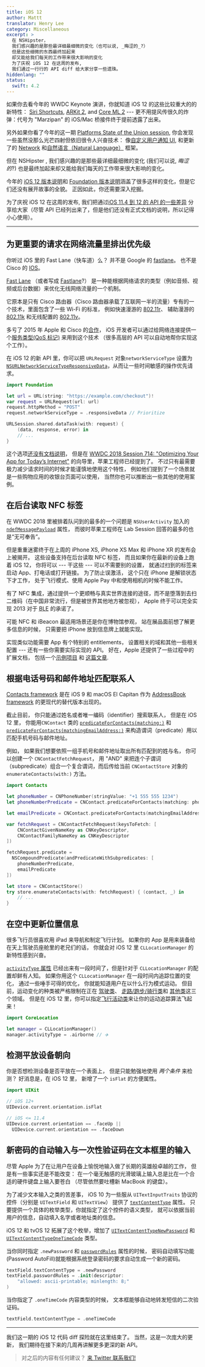 ```yaml
---
title: iOS 12
author: Mattt
translator: Henry Lee
category: Miscellaneous
excerpt: >
  在 NSHipster，
  我们感兴趣的是那些最详细最细微的变化（也可以说, _晦涩的_?）
  但是这些细微的东西最终加起来
  却又能给我们每天的工作带来很大影响的变化
  为了庆祝 iOS 12 在这周的发布,
  我们通过一行行的 API diff 给大家分享一些遗珠。
hiddenlang: ""
status:
  swift: 4.2
---
```


如果你去看今年的 WWDC Keynote 演讲，你就知道 iOS 12 的这些比较重大的的新特性：
[Siri Shortcuts](https://developer.apple.com/documentation/sirikit#2979425),
[ARKit 2](https://developer.apple.com/arkit/), and
[Core ML 2](https://developer.apple.com/machine-learning/) ---
更不用提风传很久的炸弹：代号为 "Marzipan" 的 iOS/Mac 桥接件终于提前透露了出来。

另外如果你看了今年的这一期
[Platforms State of the Union session](https://developer.apple.com/videos/play/wwdc2018/102/),
你会发现一些虽然没那么光芒四射但依旧很令人兴奋技术：
像[自定义用户通知 UI](https://developer.apple.com/documentation/usernotificationsui/),
和更新了的 [Network](https://developer.apple.com/documentation/network)
和[自然语言（Natural Language）](https://developer.apple.com/documentation/naturallanguage) 框架。

但在 NSHipster ,
我们感兴趣的是那些最详细最细微的变化 (我们可以说, _晦涩的_?)
也是最终加起来却又能给我们每天的工作带来很大影响的变化。

今年的 [iOS 12 版本说明](https://developer.apple.com/documentation/ios_release_notes/ios_12_release_notes)和 [Foundation 版本说明](https://developer.apple.com/documentation/ios_release_notes/ios_12_release_notes/foundation_release_notes)涵盖了很多这样的变化，但是它们还没有展开故事的全貌。
正因如此，你还需要深入挖掘。

为了庆祝 iOS 12 在这周的发布,
我们把通过[iOS 11.4 到 12 的 API 的一些差异](http://codeworkshop.net/objc-diff/sdkdiffs/ios/12.0/)
分享给大家（尽管 API 已经列出来了，但是他们还没有正式文档的说明，所以记得小心使用）。

---

## 为更重要的请求在网络流量里排出优先级

你听过 iOS 里的 Fast Lane（快车道）么？
并不是 Google 的 [fastlane](https://fastlane.tools)。
也不是 Cisco 的 [IOS](https://www.cisco.com/c/en/us/products/ios-nx-os-software/ios-technologies/index.html)。

[Fast Lane](https://developer.cisco.com/site/fast-lane/)
（或者写成 [Fastlane](https://www.cisco.com/c/dam/en/us/td/docs/wireless/controller/technotes/8-3/Optimizing_WiFi_Connectivity_and_Prioritizing_Business_Apps.pdf)?）
是一种能根据网络请求的类型（例如音频、视频或后台数据）来优化无线网络流量的一个机制。

它原本是只有 Cisco 路由器（Cisco 路由器承载了互联网一半的流量）专有的一个技术，里面包含了一些 Wi-Fi 的标准，
例如快速漫游的 [802.11r](https://en.wikipedia.org/wiki/IEEE_802.11r-2008)、
辅助漫游的 [802.11k](https://en.wikipedia.org/wiki/IEEE_802.11k-2008) 
和无线配置的 [802.11v](https://en.wikipedia.org/wiki/IEEE_802.11v)。

多亏了 2015 年 Apple 和 Cisco 的[合作](https://newsroom.cisco.com/press-release-content?type=webcontent&articleId=1715414)，
iOS 开发者可以通过给网络连接提供一个[服务类型(QoS 标记)](https://developer.cisco.com/site/fast-lane/) 来用到这个技术
（很多高层的 API 可以自动地帮你实现这个工作）。

在 iOS 12 的新 API 里，你可以把 `URLRequest` 对象`networkServiceType` 设置为 [`NSURLNetworkServiceTypeResponsiveData`](https://developer.apple.com/documentation/foundation/nsurlrequestnetworkservicetype/nsurlnetworkservicetyperesponsivedata?language=objc)，从而让一些时间敏感的操作优先请求。

```swift
import Foundation

let url = URL(string: "https://example.com/checkout")!
var request = URLRequest(url: url)
request.httpMethod = "POST"
request.networkServiceType = .responsiveData // Prioritize

URLSession.shared.dataTask(with: request) {
    (data, response, error) in
    // ...
}
```

这个选项[还没有文档说明](https://developer.apple.com/documentation/foundation/nsurlrequestnetworkservicetype/nsurlnetworkservicetyperesponsivedata?language=objc)，
但是在 [WWDC 2018 Session 714: "Optimizing Your App for Today’s Internet"](https://developer.apple.com/videos/play/wwdc2018/714/) 的向导里，苹果工程师已经提到了。
不过只有最需要极力减少请求时间的时候才能谨慎地使用这个特性，
例如他们提到了一个场景就是一些购物应用的收银台页面可以使用，
当然你也可以推断出一些其他的使用案例。

## 在后台读取 NFC 标签

在 WWDC 2018 里被排着队问到的最多的一个问题是 `NSUserActivity` 加入的 [`ndefMessagePayload`](https://developer.apple.com/documentation/foundation/nsuseractivity/2968463-ndefmessagepayload) 属性，
而彼时苹果工程师在 Lab Session 回答的最多的也是“无可奉告”。

但是重重迷雾终于在上周的 iPhone XS, iPhone XS Max 和 iPhone XR 的发布会上被揭开。
这些设备支持在后台读取 NFC 标签，
而且如果你在最新的设备上跑着 iOS 12，
你将可以 ---
干这些 ---
可以不需要别的设置，
就通过扫到的标签来启动 App、打电话或打开链接。
为了防止误激活，
这个只在 iPhone 是解锁状态下才工作，
处于飞行模式、使用 Apple Pay 中和使用相机的时候不能工作。

有了 NFC 集成，通过提供一个更顺畅与真实世界连接的途径，而不是堕落到去扫二维码（在中国非常流行，但是被世界其他地方被忽视），
Apple 终于可以完全实现 2013 对于 <abbr title="Bluetooth Low Energy">BLE</abbr> 的承诺了。

可能 NFC 和 iBeacon 最适用场景还是你在博物馆参观，
站在展品面前想了解更多信息的时候，
只需要把 iPhone 放到信息牌上就能实现。

实现类似功能需要 App 有个特别的 entitlements，
设置相关的域和其他一些相关配置 ---
还有一些你需要实际实现的 API。
好在，Apple 还提供了一些过程中的扩展文档，
包括一个[示例项目](https://developer.apple.com/documentation/corenfc/building_an_nfc_tag_reader_app?changes=latest_minor) 和
[这篇文章](https://developer.apple.com/documentation/corenfc/adding_support_for_background_tag_reading?changes=latest_minor).

## 根据电话号码和邮件地址匹配联系人

[Contacts framework](https://developer.apple.com/documentation/contacts) 是在
iOS 9 和 macOS El Capitan 作为 [AddressBook framework](https://developer.apple.com/documentation/addressbook)
的更现代的替代版本出现的。

截止目前，
你只能通过姓名或者唯一编码（identifier）搜索联系人，
但是在 iOS 12 里，
你能用`CNContact` 类的 [`predicateForContacts(matching:)`](https://developer.apple.com/documentation/contacts/cncontact/3020511-predicateforcontacts) 和
[`predicateForContacts(matchingEmailAddress:)`](https://developer.apple.com/documentation/contacts/cncontact/3020510-predicateforcontacts)
来构造谓词（predicate）用以匹配手机号码与邮件地址。


例如，
如果我们想要依照一组手机号和邮件地址取出所有匹配到的姓与名，
你可以创建一个 `CNContactFetchRequest`，
用 "AND" 来把连个子谓词（subpredicate）组合一个复合谓词，而后传给当前 `CNContactStore` 对象的 `enumerateContacts(with:)` 方法。

```swift
import Contacts

let phoneNumber = CNPhoneNumber(stringValue: "+1 555 555 1234")
let phoneNumberPredicate = CNContact.predicateForContacts(matching: phoneNumber)

let emailPredicate = CNContact.predicateForContacts(matchingEmailAddress: "johnny@example.com")

var fetchRequest = CNContactFetchRequest(keysToFetch: [
    CNContactGivenNameKey as CNKeyDescriptor,
    CNContactFamilyNameKey as CNKeyDescriptor
])

fetchRequest.predicate =
  NSCompoundPredicate(andPredicateWithSubpredicates: [
    phoneNumberPredicate,
    emailPredicate
])

let store = CNContactStore()
try store.enumerateContacts(with: fetchRequest) { (contact, _) in
    // ...
}
```

## 在空中更新位置信息

很多飞行员很喜欢用 iPad 来导航和制定飞行计划。
如果你的 App 是用来装备给在天上驾驶员座舱里的老兄们的话，
你就会对 iOS 12 里 `CLLocationManager` 的新特性感到兴奋。

[`activityType` 属性](https://developer.apple.com/documentation/corelocation/cllocationmanager/1620567-activitytype) 
已经出来有一段时间了，但是针对于 `CLLocationManager` 的配置却鲜有人知。
如果你用这个 `CLLocationManager` 在一段时间内追踪位置的变化，
通过一些唾手可得的优化，
你就能知道用户在以什么行为模式运动。
但目前，运动变化的种类被严格限制在正在 [驾驶类](https://developer.apple.com/documentation/corelocation/clactivitytype/automotivenavigation)、
[走路/跑步/骑行类](https://developer.apple.com/documentation/corelocation/clactivitytype/fitness)和
[其他类](https://developer.apple.com/documentation/corelocation/clactivitytype/other)这三个领域。
但是在 iOS 12 里，你可以指定[飞行活动类](https://developer.apple.com/documentation/corelocation/clactivitytype/clactivitytypeairborne?language=objc)来让你的运动追踪算法飞起来！


```swift
import CoreLocation

let manager = CLLocationManager()
manager.activityType = .airborne // ✈️
```

## 检测平放设备朝向

你是否想检测设备是否平放在一个表面上，
但是只能勉强地使用 _两个条件_ 来检测？
好消息是，在 iOS 12 里，
新增了一个 `isFlat` 的方便属性。

```swift
import UIKit

// iOS 12+
UIDevice.current.orientation.isFlat

// iOS <= 11.4
UIDevice.current.orientation == .faceUp ||
  UIDevice.current.orientation == .faceDown
```

## 新密码的自动输入与一次性验证码在文本框里的输入

尽管 Apple 为了在让用户在设备上愉悦地输入做了长期的英雄般卓越的工作，
但是有一些事实还是不能改变：
在一个毫无触感的光滑玻璃上输入总是比在一个合适的硬件键盘上输入要苍白
（尽管依然要吐槽新 MacBook 的键盘）。

为了减少文本输入之类的苦差事，
iOS 10 为一些服从 `UITextInputTraits` 协议的控件（分别是 `UITextField` 和 `UITextView`）
提供了 [`textContentType`](https://developer.apple.com/documentation/uikit/uitextcontenttype) 属性。
只要提供一个具体的枚举类型，你就指定了这个控件的语义类型，
就可以依据当前用户的信息，自动填入名字或者地址类的信息。

iOS 12 和 tvOS 12 拓展了这个枚举，增加了
[`UITextContentTypeNewPassword`](https://developer.apple.com/documentation/uikit/uitextcontenttype/2980929-newpassword)
和 [`UITextContentTypeOneTimeCode`](https://developer.apple.com/documentation/uikit/uitextcontenttype/2980930-onetimecode) 类型。

当你同时指定 `.newPassword` 和 [`passwordRules`](https://nshipster.cn/uitextinputpasswordrules/) 属性的时候，
密码自动填写功能(Password AutoFill)就能根据系统登录密码的要求自动生成一个新的密码。

```swift
textField.textContentType = .newPassword
textField.passwordRules = .init(descriptor:
    "allowed: ascii-printable; minlength: 8;"
)
```

当你指定了 `.oneTimeCode` 内容类型的时候，
文本框能够自动地转发短信的二次验证码。

```swift
textField.textContentType = .oneTimeCode
```

---

我们这一期的 iOS 12 代码 diff 探险就在这里结束了。
当然，这是一次庞大的更新，
我们期待在接下来的几周再讲解更多更深的新 API。

> 对之后的内容有任何建议？
> [来 Twitter 联系我们!](https://twitter.com/NSHipster/)
